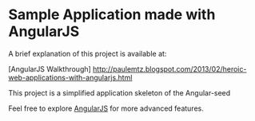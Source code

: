 # Sample Application made with AngularJS

A brief explanation of this project is available at:

[AngularJS Walkthrough] http://paulemtz.blogspot.com/2013/02/heroic-web-applications-with-angularjs.html


This project is a simplified application skeleton of the Angular-seed

Feel free to explore [AngularJS](http://angularjs.org/) for more advanced features.